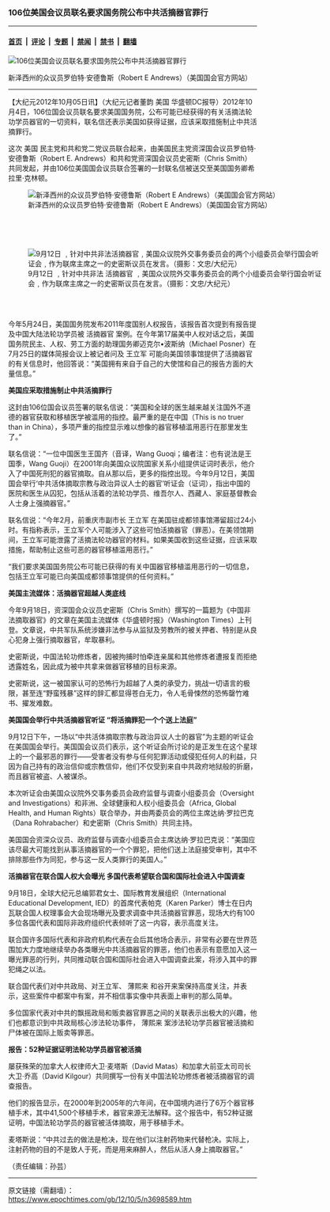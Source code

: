 ### 106位美国会议员联名要求国务院公布中共活摘器官罪行

---

#### [首页](../../../..?n3698589) &nbsp;|&nbsp; [评论](../../../../../epoch-comment?n3698589) &nbsp;|&nbsp; [专题](../../../../../epoch-special?n3698589) &nbsp;|&nbsp; [禁闻](../../../../../epoch-news?n3698589) &nbsp;|&nbsp; [禁书](../../../../../books?n3698589) &nbsp;|&nbsp; [翻墙](https://github.com/gfw-breaker/nogfw/blob/master/README.md?n3698589)


<div><img alt="106位美国会议员联名要求国务院公布中共活摘器官罪行" class="attachment-djy_600_400 size-djy_600_400 wp-post-image" src="https://i.epochtimes.com/assets/uploads/2012/10/1210041726252192-450x550.jpg"/>
<div class="caption">
 <p>
  新泽西州的众议员罗伯特‧安德鲁斯（Robert E Andrews）（美国国会官方网站）
 </p>
</div></div><hr/><div class="post_content" id="artbody" itemprop="articleBody">
 <!-- article content begin -->
 <p>
  【大纪元2012年10月05日讯】（大纪元记者董韵
  <ok href="https://www.epochtimes.com/gb/tag/%E7%BE%8E%E5%9B%BD.html">
   美国
  </ok>
  华盛顿DC报导）2012年10月4日，106位国会议员联名要求美国国务院，公布可能已经获得的有关活摘法轮功学员器官的一切资料，联名信还表示美国如获得证据，应该采取措施制止中共活摘罪行。
 </p>
 <p>
  这次
  <ok href="https://www.epochtimes.com/gb/tag/%E7%BE%8E%E5%9B%BD.html">
   美国
  </ok>
  民主党和共和党二党议员联合起来，由美国民主党资深国会议员罗伯特‧安德鲁斯（Robert E. Andrews）和共和党资深国会议员史密斯（Chris Smith）共同发起，并由106位美国国会议员联合签署的一封联名信被送交至美国国务卿希拉里‧克林顿。
 </p>
 <p>
  <figure aria-describedby="caption-attachment-6631528" class="wp-caption aligncenter" id="attachment_6631528" style="width: 600px">
   <ok href=" https://i.epochtimes.com/assets/uploads/2012/10/1210041726252192-600x733.jpg" rel="noreferrer noopener" target="_blank">
    <img alt="新泽西州的众议员罗伯特‧安德鲁斯（Robert E Andrews）（美国国会官方网站）" class="size-large wp-image-6631528" src="https://i.epochtimes.com/assets/uploads/2012/10/1210041726252192-600x733.jpg" title="新泽西州的众议员罗伯特‧安德鲁斯（Robert E Andrews）（美国国会官方网站）"/>
   </ok>
   <br/><figcaption class="wp-caption-text" id="caption-attachment-6631528">
    新泽西州的众议员罗伯特‧安德鲁斯（Robert E Andrews）（美国国会官方网站）
   </figcaption><br/>
  </figure><br/>
  <br/>
  <figure aria-describedby="caption-attachment-6631543" class="wp-caption aligncenter" id="attachment_6631543" style="width: 600px">
   <ok href=" https://i.epochtimes.com/assets/uploads/2012/10/1210041726282192-600x411.jpg" rel="noreferrer noopener" target="_blank">
    <img alt="9月12日 ﹐针对中共非法活摘器官﹐美国众议院外交事务委员会的两个小组委员会举行国会听证会﹐作为联席主席之一的史密斯议员在发言。（摄影：文忠/大纪元）
" class="size-large wp-image-6631543" src="https://i.epochtimes.com/assets/uploads/2012/10/1210041726282192-600x411.jpg" title="9月12日 ﹐针对中共非法活摘器官﹐美国众议院外交事务委员会的两个小组委员会举行国会听证会﹐作为联席主席之一的史密斯议员在发言。（摄影：文忠/大纪元）
"/>
   </ok>
   <br/><figcaption class="wp-caption-text" id="caption-attachment-6631543">
    9月12日 ﹐针对中共非法
    <ok href="https://www.epochtimes.com/gb/tag/%E6%B4%BB%E6%91%98%E5%99%A8%E5%AE%98.html">
     活摘器官
    </ok>
    ﹐美国众议院外交事务委员会的两个小组委员会举行国会听证会﹐作为联席主席之一的史密斯议员在发言。（摄影：文忠/大纪元）
    <br/>
   </figcaption><br/>
  </figure><br/>
 </p>
 <p>
  今年5月24日，美国国务院发布2011年度国别人权报告，该报告首次提到有报告提及中国大陆法轮功学员被
  <ok href="https://www.epochtimes.com/gb/tag/%E6%B4%BB%E6%91%98%E5%99%A8%E5%AE%98.html">
   活摘器官
  </ok>
  案例。在今年第17届美中人权对话之后，美国国务院民主、人权、劳工方面的助理国务卿迈克尔•波斯纳（Michael Posner）在7月25日的媒体简报会议上被记者问及
  <ok href="https://www.epochtimes.com/gb/tag/%E7%8E%8B%E7%AB%8B%E5%86%9B.html">
   王立军
  </ok>
  可能向美国领事馆提供了活摘器官的有关信息时，他回答说：“美国拥有来自于自己的大使馆和自己的报告方面的大量信息。”
 </p>
 <p>
  <b>
   美国应采取措施制止中共活摘罪行
  </b>
 </p>
 <p>
  这封由106位国会议员签署的联名信说：“美国和全球的医生越来越关注国外不道德的器官获取和移植医学被滥用的指控。最严重的是在中国（This is no truer than in China），多项严重的指控显示难以想像的器官移植滥用恶行在那里发生了。”
 </p>
 <p>
  联名信说：“一位中国医生王国齐（音译，Wang Guoqi；编者注：也有说法是王国季，Wang Guoji）在2001年向美国众议院国家关系小组提供证词时表示，他介入了中国死刑犯的器官摘取。自从那以后，更多的指控出现。今年9月12日，美国国会举行‘中共活体摘取宗教与政治异议人士的器官’听证会（证词），指出中国的医院和医生从囚犯，包括从活着的法轮功学员、维吾尔人、西藏人、家庭基督教会人士身上强摘器官。”
 </p>
 <p>
  联名信说：“今年2月，前重庆市副市长
  <ok href="https://www.epochtimes.com/gb/tag/%E7%8E%8B%E7%AB%8B%E5%86%9B.html">
   王立军
  </ok>
  在美国驻成都领事馆滞留超过24小时。有指称表示，王立军个人可能涉入了这些可怕活摘器官（罪恶）。在美领馆期间，王立军可能泄露了活摘法轮功器官的材料。如果美国收到这些证据，应该采取措施，帮助制止这些可恶的器官移植滥用恶行。”
 </p>
 <p>
  “我们要求美国国务院公布可能已获得的有关中国器官移植滥用恶行的一切信息，包括王立军可能已向美国成都领事馆提供的任何资料。”
 </p>
 <p>
  <b>
   美国主流媒体：活摘器官超越人类底线
  </b>
 </p>
 <p>
  今年9月18日，资深国会众议员史密斯（Chris Smith）撰写的一篇题为《中国非法摘取器官》的文章在美国主流媒体《华盛顿时报》（Washington Times）上刊登。文章说，中共军队系统涉嫌非法参与从监狱及劳教所的被关押者、特别是从良心犯身上强行摘取器官，牟取暴利。
 </p>
 <p>
  史密斯说，中国法轮功修炼者，因被拘捕时怕牵连亲属和其他修炼者遭报复而拒绝透露姓名，因此成为被中共拿来做器官移植的目标来源。
 </p>
 <p>
  史密斯说，这一被国家认可的恐怖行为超越了人类的承受力，挑战一切语言的极限，甚至连“野蛮残暴”这样的辞汇都显得苍白无力，令人毛骨悚然的恐怖罄竹难书、擢发难数。
 </p>
 <p>
  <b>
   美国国会举行中共活摘器官听证   “将活摘罪犯一个个送上法庭”
  </b>
 </p>
 <p>
  9月12日下午，一场以“中共活体摘取宗教与政治异议人士的器官”为主题的听证会在美国国会举行。美国国会议员们表示，这个听证会所讨论的是正发生在这个星球上的一个最邪恶的罪行——受害者没有参与任何犯罪活动或侵犯任何人的利益，只因为自己持有的政治信仰或宗教信仰，他们不仅受到来自中共政府地狱般的折磨，而且器官被盗、人被谋杀。
 </p>
 <p>
  本次听证会由美国众议院外交事务委员会政府监督与调查小组委员会（Oversight and Investigations）和非洲、全球健康和人权小组委员会（Africa, Global Health, and Human Rights）联合举办，并由两委员会的两位主席达纳‧罗拉巴克（Dana Rohrabacher）和史密斯（Chris Smith）共同主持。
 </p>
 <p>
  美国国会资深众议员、政府监督与调查小组委员会主席达纳‧罗拉巴克说：“美国应该尽最大可能找到从事活摘器官的一个个罪犯，把他们送上法庭接受审判，其中不排除那些作为同犯，参与这一反人类罪行的美国人。”
 </p>
 <p>
  <b>
   活摘器官在联合国人权大会曝光  多国代表希望联合国和国际社会进入中国调查
  </b>
 </p>
 <p>
  9月18日，全球大纪元总编郭君女士、国际教育发展组织（International Educational Development, IED）的首席代表帕克（Karen Parker）博士在日内瓦联合国人权理事会大会现场曝光及要求调查中共活摘器官罪恶，现场大约有100多位各国代表和国际非政府组织代表倾听了这一内容，表示高度关注。
 </p>
 <p>
  联合国许多国际代表和非政府机构代表在会后其他场合表示，非常有必要在世界范围加大力度地继续举办各类曝光中共活摘器官的罪恶，他们也表示有意愿加入这一曝光罪恶的行列，共同推动联合国和国际社会进入中国调查此案，将涉入其中的罪犯绳之以法。
 </p>
 <p>
  联合国代表们对中共政局、对王立军、
  <ok href="https://www.epochtimes.com/gb/tag/%E8%96%84%E7%86%99%E6%9D%A5.html">
   薄熙来
  </ok>
  和谷开来案保持高度关注，并表示，这些案件中都案中有案，并不相信事实像中共表面上审判的那么简单。
 </p>
 <p>
  多位国家代表对中共的飘摇政局和贩卖器官罪恶之间的关联表示出极大的兴趣，他们也都意识到中共政局核心涉法轮功事件，
  <ok href="https://www.epochtimes.com/gb/tag/%E8%96%84%E7%86%99%E6%9D%A5.html">
   薄熙来
  </ok>
  案涉法轮功学员器官被活摘和尸体被在国际上贩卖等罪恶。
 </p>
 <p>
  <b>
   报告：52种证据证明法轮功学员器官被活摘
  </b>
 </p>
 <p>
  屡获殊荣的加拿大人权律师大卫‧麦塔斯（David Matas）和加拿大前亚太司司长大卫‧乔高（David Kilgour）共同撰写一份有关中国法轮功修炼者被活摘器官的调查报告。
 </p>
 <p>
  他们的报告显示，在2000年到2005年的六年间，在中国境内进行了6万个器官移植手术，其中41,500个移植手术，器官来源无法解释。这个报告中，有52种证据证明，中国法轮功学员的器官被活体摘取，用于移植手术。
 </p>
 <p>
  麦塔斯说：“中共过去的做法是枪决，现在他们以注射药物来代替枪决。实际上，注射药物的目的不是致人于死，而是用来麻醉人，然后从活人身上摘取器官。”
 </p>
 <p>
  （责任编辑：孙芸）
 </p>
 <!-- article content end -->
 <div id="below_article_ad">
 </div>
</div>


---

原文链接（需翻墙）：https://www.epochtimes.com/gb/12/10/5/n3698589.htm